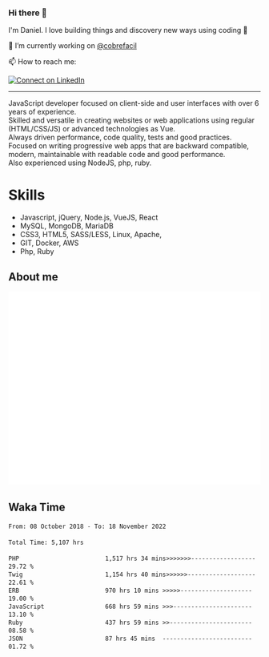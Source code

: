 ### Hi there 👋

I'm Daniel. I love building things and discovery new ways using coding :raised_hands: 

🔭 I’m currently working on [@cobrefacil](https://www.cobrefacil.com.br/)

📫 How to reach me:

[![Connect on LinkedIn](https://img.shields.io/badge/--linkedin?label=LinkedIn&logo=LinkedIn&style=social)](https://www.linkedin.com/in/daniel-cerverizzo/)

---

JavaScript developer focused on client-side and user interfaces with over 6 years of experience.  
Skilled and versatile in creating websites or web applications using regular (HTML/CSS/JS) or advanced technologies as Vue.  
Always driven performance, code quality, tests and good practices.  
 Focused on writing progressive web apps that are backward compatible, modern, maintainable with readable code and good performance.  
Also experienced using NodeJS, php, ruby. 


# Skills

 - Javascript, jQuery, Node.js, VueJS, React
 - MySQL, MongoDB, MariaDB    
 - CSS3, HTML5, SASS/LESS,  Linux, Apache,
 - GIT, Docker, AWS
 - Php, Ruby

## About me

![Metrics](/github-metrics.svg)

## Waka Time

<!--START_SECTION:waka-->

```text
From: 08 October 2018 - To: 18 November 2022

Total Time: 5,107 hrs

PHP                        1,517 hrs 34 mins>>>>>>>------------------   29.72 %
Twig                       1,154 hrs 40 mins>>>>>>-------------------   22.61 %
ERB                        970 hrs 10 mins >>>>>--------------------   19.00 %
JavaScript                 668 hrs 59 mins >>>----------------------   13.10 %
Ruby                       437 hrs 59 mins >>-----------------------   08.58 %
JSON                       87 hrs 45 mins  -------------------------   01.72 %
```

<!--END_SECTION:waka-->

